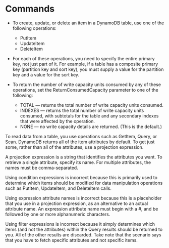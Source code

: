 # Commands

- To create, update, or delete an item in a DynamoDB table, use one of the following operations:
	- PutItem
	- UpdateItem
	- DeleteItem

- For each of these operations, you need to specify the entire primary key, not just part of it. For example, if a table has a composite primary key (partition key and sort key), you must supply a value for the partition key and a value for the sort key.

-  To return the number of write capacity units consumed by any of these operations, set the ReturnConsumedCapacity parameter to one of the following:

	- TOTAL — returns the total number of write capacity units consumed.
	- INDEXES — returns the total number of write capacity units consumed, with subtotals for the table and any secondary indexes that were affected by the operation.
	- NONE — no write capacity details are returned. (This is the default.)


To read data from a table, you use operations such as GetItem, Query, or Scan. DynamoDB returns all of the item attributes by default. To get just some, rather than all of the attributes, use a projection expression.

A projection expression is a string that identifies the attributes you want. To retrieve a single attribute, specify its name. For multiple attributes, the names must be comma-separated.

Using condition expressions is incorrect because this is primarily used to determine which items should be modified for data manipulation operations such as PutItem, UpdateItem, and DeleteItem calls.

Using expression attribute names is incorrect because this is a placeholder that you use in a projection expression, as an alternative to an actual attribute name. An expression attribute name must begin with a #, and be followed by one or more alphanumeric characters.

Using filter expressions is incorrect because it simply determines which items (and not the attributes) within the Query results should be returned to you. All of the other results are discarded. Take note that the scenario says that you have to fetch specific attributes and not specific items.

 